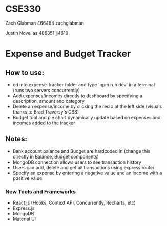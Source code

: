 # CSE330
Zach Glabman 466464 zachglabman

Justin Novellas 486351 jj4619

# Expense and Budget Tracker

## How to use:
- cd into expense-tracker folder and type 'npm run dev' in a terminal (runs two servers concurrently)
- Add expenses/incomes directly to dashboard by specifying a description, amount and category
- Delete an expense/income by clicking the red x at the left side (visuals thanks to Brad Traversy's CSS)
- Budget tool and pie chart dynamically update based on expenses and incomes added to the tracker

## Notes:
- Bank account balance and Budget are hardcoded in (change this directly in Balance, Budget components)
- MongoDB connection allows users to see transaction history
- Users can add, delete and get all transactions using express router
- Specify an expense by entering a negative value and an income with a positive value

### New Tools and Frameworks
- React.js (Hooks, Context API, Concurrently, Recharts, etc)
- Express.js
- MongoDB
- Material UI
